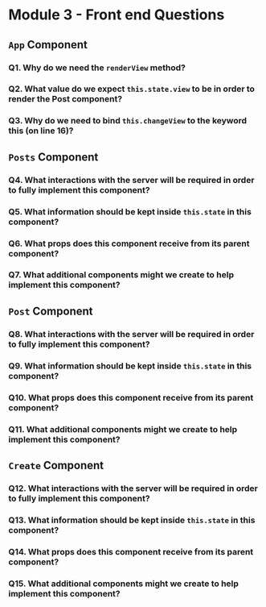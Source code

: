# Module 3 - Front end Questions

## `App` Component

### Q1. Why do we need the `renderView` method?

<!-- renderView conditionally renders Posts, Create, or Post components depending on the user click event that triggers the changeView method that's responsible for changing the state of this.state.view. -->

### Q2. What value do we expect `this.state.view` to be in order to render the Post component?

<!-- this.state.view !== create || this.state.view !== posts. renderView by default renders the Posts component when it is called. In order to access Post component, any value but 'posts' or 'create' can be used. However, in order to access specific post, this.state.view === postId. -->

### Q3. Why do we need to bind `this.changeView` to the keyword this (on line 16)?

<!-- without binding changeView, 'this' gets bound to the global, window object. Without explicitly binding changeView to the App component, the changeView would not produce the desired outcome. -->

## `Posts` Component

### Q4. What interactions with the server will be required in order to fully implement this component?

<!-- The Posts component makes a GET request to the server (which routes to the DB) that fetches all the existing posts (seeded from dummy) -->

### Q5. What information should be kept inside `this.state` in this component?

<!-- the state should hold an array of all the posts, including the new posts to be made later. -->

### Q6. What props does this component receive from its parent component?

<!-- The Posts component receives viewPost (changeView function) and postId  -->

### Q7. What additional components might we create to help implement this component?

<!-- Your answer here! -->

## `Post` Component

### Q8. What interactions with the server will be required in order to fully implement this component?

<!-- The Post component makes a POST request to server to update the votes and another POST request to post new comments on each of the posts. The response recieved from these requests updates the state with current information. -->

### Q9. What information should be kept inside `this.state` in this component?

<!-- The Post component has 1) a comment state that accepts new string comments to be sent to the db 2) an array of existing comments that gets updated with the response from the server, and 3) vote counter. -->

### Q10. What props does this component receive from its parent component?

<!-- the parent component sends the postId prop, which contains each post's data such title, body, etc -->

### Q11. What additional components might we create to help implement this component?

<!-- Your answer here! -->

## `Create` Component

### Q12. What interactions with the server will be required in order to fully implement this component?

<!-- a POST request with title and body to store store new posts -->

### Q13. What information should be kept inside `this.state` in this component?

<!-- title and body strings -->

### Q14. What props does this component receive from its parent component?

<!-- none -->

### Q15. What additional components might we create to help implement this component?

<!-- Your answer here! -->
